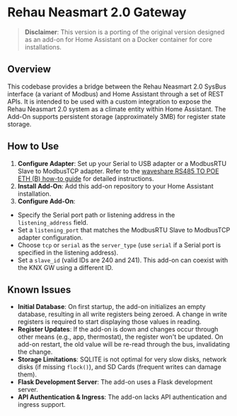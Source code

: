
# Rehau Neasmart 2.0 Gateway 
> **Disclaimer**: This version is a porting of the original version designed as an add-on for Home Assistant on a Docker container for core installations.

## Overview

This codebase provides a bridge between the Rehau Neasmart 2.0 SysBus interface (a variant of Modbus) and Home Assistant through a set of REST APIs. It is intended to be used with a custom integration to expose the Rehau Neasmart 2.0 system as a climate entity within Home Assistant. The Add-On supports persistent storage (approximately 3MB) for register state storage.

## How to Use

1. **Configure Adapter**: Set up your Serial to USB adapter or a ModbusRTU Slave to ModbusTCP adapter. Refer to the [waveshare RS485 TO POE ETH (B) how-to guide](./waveshare_poegw_howto.md) for detailed instructions.
2. **Install Add-On**: Add this add-on repository to your Home Assistant installation.
3. **Configure Add-On**: 
  - Specify the Serial port path or listening address in the `listening_address` field.
  - Set a `listening_port` that matches the ModbusRTU Slave to ModbusTCP adapter configuration.
  - Choose `tcp` or `serial` as the `server_type` (use `serial` if a Serial port is specified in the listening address).
  - Set a `slave_id` (valid IDs are 240 and 241). This add-on can coexist with the KNX GW using a different ID.

## Known Issues

- **Initial Database**: On first startup, the add-on initializes an empty database, resulting in all write registers being zeroed. A change in write registers is required to start displaying those values in reading.
- **Register Updates**: If the add-on is down and changes occur through other means (e.g., app, thermostat), the register won't be updated. On add-on restart, the old value will be re-read through the bus, invalidating the change.
- **Storage Limitations**: SQLITE is not optimal for very slow disks, network disks (if missing `flock()`), and SD Cards (frequent writes can damage them).
- **Flask Development Server**: The add-on uses a Flask development server.
- **API Authentication & Ingress**: The add-on lacks API authentication and ingress support.

